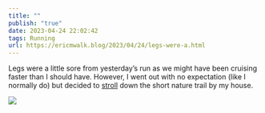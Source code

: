 ```yaml
---
title: ""
publish: "true"
date: 2023-04-24 22:02:42
tags: Running
url: https://ericmwalk.blog/2023/04/24/legs-were-a.html
---
```


Legs were a little sore from yesterday’s run as we might have been cruising faster than I should have. However, I went out with no expectation (like I normally do) but decided to [stroll](http://www.strava.com/activities/8951055592) down the short nature trail by my house.

![](https://ericmwalk.blog/uploads/2023/a5e3289fc5.jpg)